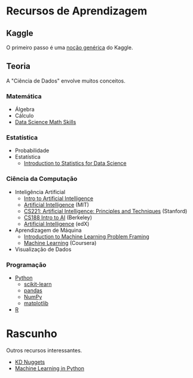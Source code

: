 # Recursos de Aprendizagem

## Kaggle

O primeiro passo é uma [noção genérica](https://www.kaggle.com/learn/overview) do Kaggle.

## Teoria

A "Ciência de Dados" envolve muitos conceitos.

### Matemática

* Álgebra
* Cálculo
* [Data Science Math Skills](https://www.coursera.org/learn/datasciencemathskills)

### Estatística

* Probabilidade
* Estatística
  * [Introduction to Statistics for Data Science](https://www.kdnuggets.com/2018/12/introduction-statistics-data-science.html)

### Ciência da Computação

* Inteligência Artificial
  * [Intro to Artificial Intelligence](https://www.udacity.com/course/intro-to-artificial-intelligence--cs271)
  * [Artificial Intelligence](https://ocw.mit.edu/courses/electrical-engineering-and-computer-science/6-034-artificial-intelligence-fall-2010/) (MIT)
  * [CS221: Artificial Intelligence: Principles and Techniques](https://stanford-cs22*github.io/) (Stanford)
  * [CS188 Intro to AI](http://ai.berkeley.edu/lecture_videos.html) (Berkeley)
  * [Artificial Intelligence](https://www.edx.org/course/artificial-intelligence-ai) (edX)
* Aprendizagem de Máquina
  * [Introduction to Machine Learning Problem Framing](https://developers.google.com/machine-learning/problem-framing/)
  * [Machine Learning](https://www.coursera.org/learn/machine-learning#instructors) (Coursera)
* Visualização de Dados

### Programação

* [Python](https://docs.python.org/3/)
  * [scikit-learn](https://scikit-learn.org/stable/)
  * [pandas](https://pandas.pydata.org/)
  * [NumPy](https://numpy.org)
  * [matplotlib](https://matplotlib.org/)
* [R](https://www.r-project.org/about.html)

# Rascunho

Outros recursos interessantes.

* [KD Nuggets](https://www.kdnuggets.com/)
* [Machine Learning in Python](https://www.springboard.com/resources/learning-paths/machine-learning-python/)

